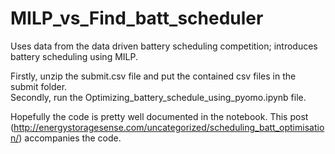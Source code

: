 # MILP_vs_Find_batt_scheduler
Uses data from the data driven battery scheduling competition; introduces battery scheduling using MILP.

Firstly, unzip the submit.csv file and put the contained csv files in the submit folder. <br>
Secondly, run the Optimizing_battery_schedule_using_pyomo.ipynb file.

Hopefully the code is pretty well documented in the notebook. This post (http://energystoragesense.com/uncategorized/scheduling_batt_optimisation/) accompanies the code.
